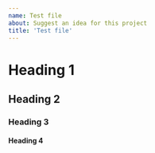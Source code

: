 ```yaml
---
name: Test file
about: Suggest an idea for this project
title: 'Test file'
---
```


# Heading 1

## Heading 2

### Heading 3

#### Heading 4